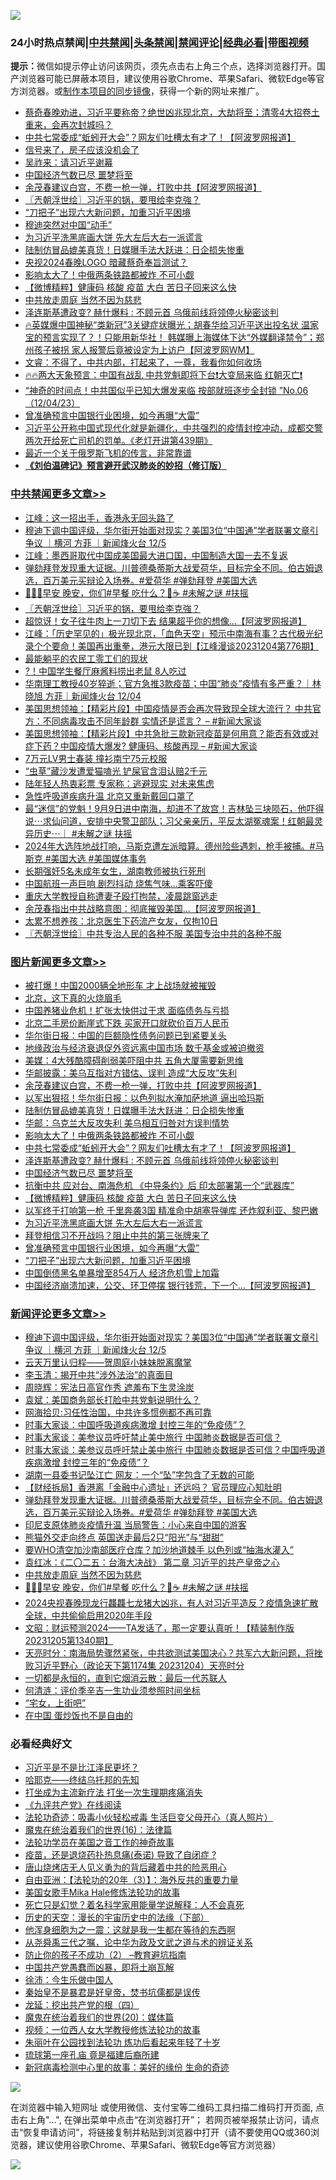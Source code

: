 ![](https://raw.githubusercontent.com/jsvpn/jsproxy/dev/64photo/fqnews-qr.jpg)

<div id="tt">
<h3>24小时热点禁闻|<a href="#%E4%B8%AD%E5%85%B1%E7%A6%81%E9%97%BB%E6%9B%B4%E5%A4%9A%E6%96%87%E7%AB%A0">中共禁闻</a>|<a href="#%E5%9B%BE%E7%89%87%E6%96%B0%E9%97%BB%E6%9B%B4%E5%A4%9A%E6%96%87%E7%AB%A0">头条禁闻</a>|<a href="#%E6%96%B0%E9%97%BB%E8%AF%84%E8%AE%BA%E6%9B%B4%E5%A4%9A%E6%96%87%E7%AB%A0">禁闻评论|<a href="#%E5%BF%85%E7%9C%8B%E7%BB%8F%E5%85%B8%E5%A5%BD%E6%96%87">经典必看</a>|<a href="https://fan1.xyz/3" target="_blank">带图视频</a></h3>
<div><b>提示：</b>微信如提示停止访问该网页，须先点击右上角三个点，选择浏览器打开。国产浏览器可能已屏蔽本项目，建议使用谷歌Chrome、苹果Safari、微软Edge等官方浏览器。或<a href="%E5%88%B6%E4%BD%9Cgit%E7%A6%81%E9%97%BB%E9%95%9C%E5%83%8F.md">制作本项目的同步镜像</a>，获得一个新的网址来推广。</div>
<ul>

<li><a href="/sohnews/20231205/1969688.md">蔡奇春晚劝进，习近平要称帝？绝世凶兆现北京，大劫将至；清零4大招卷土重来，会再次封城吗？</a></li>
<li><a href="/topimagenews/20231205/1969920.md">中共七常委成“蚯蚓开大会”？网友们吐槽太有才了！【阿波罗网报道】</a></li>
<li><a href="/cnnews/20231205/1969696.md">信号来了，房子应该没机会了</a></li>
<li><a href="/comments/20231205/1969710.md">吴祚来：请习近平谢幕</a></li>
<li><a href="/topimagenews/20231205/1969826.md">中国经济气数已尽 噩梦将至</a></li>
<li><a href="/topimagenews/20231205/1969981.md">余茂春建议白宫，不费一枪一弹，打败中共【阿波罗网报道】</a></li>
<li><a href="/cbnews/20231205/1969829.md">〖兲朝浮世绘〗习近平的锅，要甩给李克強？</a></li>
<li><a href="/topimagenews/20231205/1969689.md">“刀把子”出现六大新问题，加重习近平困境</a></li>
<li><a href="/finance/20231205/1969933.md">穆迪突然对中国“动手”</a></li>
<li><a href="/topimagenews/20231205/1969692.md">为习近平洗黑底画大饼 先大左后大右一派谎言</a></li>
<li><a href="/topimagenews/20231205/1969951.md">陆制仿冒品媲美真货！日媒曝手法大跃进：日企损失惨重</a></li>
<li><a href="/baitai/20231205/1969994.md">央视2024春晚LOGO 暗藏蔡奇奉旨测试？</a></li>
<li><a href="/topimagenews/20231205/1969921.md">影响太大了！中俄两条铁路都被炸 不可小觑</a></li>
<li><a href="/topimagenews/20231205/1969780.md">【微博精粹】健康码 核酸 疫苗 大白 苦日子回来这么快</a></li>
<li><a href="/comments/20231205/1969893.md">中共放走周庭 当然不因为慈悲</a></li>
<li><a href="/topimagenews/20231205/1969863.md">泽连斯基遭政变? 赫什爆料 : 不顾元首 乌俄前线将领停火秘密谈判</a></li>
<li><a href="/sohnews/20231206/1970090.md">🔥英媒爆中国神秘“类新冠”3关键症状曝光；胡春华给习近平送出投名状 温家宝的预言实现了？！只能用新华社！ 韩媒曝上海媒体下达“外媒翻译禁令”；郑州孩子被拐 家人报警后竟被设定为上访户【阿波罗网WM】</a></li>
<li><a href="/sohnews/20231205/1969992.md">文睿：不得了，中共内部，打起来了，一尊，我看你如何收场</a></li>
<li><a href="/sohnews/20231205/1969705.md">🔥🔥两大天象预言：中国有战乱 中共党魁即将下台❗大变局来临 红朝灭亡❗</a></li>
<li><a href="/sohnews/20231205/1969777.md">“神奇的时间点！中共国似乎已知大爆发来临 按部就班逐步全封锁 ”No.06（12/04/23）</a></li>
<li><a href="/topimagenews/20231205/1969690.md">曾准确预言中国银行业困境，如今再曝“大雷”</a></li>
<li><a href="/sohnews/20231205/1969847.md">习近平公开称中国式现代化就是新疆化，中共强烈的疫情封控冲动，成都交警两次开给死亡司机的罚单。《老灯开讲第439期》</a></li>
<li><a href="/cnnews/20231205/1969761.md">最近一个关于俄罗斯飞机的传言，非常靠谱</a></li>
<li><b><a href="/comments/20200207/1272816.md" target="_blank">《刘伯温碑记》预言避开武汉肺炎的妙招（修订版）</a></b></li>
</ul>
</div>

<div class="catlist">
<h3><a href="/cbnews/" target="_blank">中共禁闻</a><span><a href="/cbnews/" target="_blank" rel="nofollow">更多文章>></a></span></h3>
<ul>
<li><a href="/cbnews/20231206/1970191.md" target="_blank">江峰：这一招出手，香港永无回头路了</a></li>
<li><a href="/comments/20231206/1970189.md" target="_blank">穆迪下调中国评级，华尔街开始面对现实？美国3位“中国通”学者联署文章引争议 ｜横河 方菲 ｜新闻烽火台 12/5</a></li>
<li><a href="/cbnews/20231206/1970166.md" target="_blank">江峰：墨西哥取代中国成美国最大进口国，中国制造大国一去不复返</a></li>
<li><a href="/comments/20231205/1969989.md" target="_blank">弹劾拜登发现重大证据。川普德桑蒂斯大战爱荷华，目标完全不同。伯古姆退选，百万美元买辩论入场券。#爱荷华 #弹劾拜登 #美国大选</a></li>
<li><a href="/comments/20231205/1969855.md" target="_blank">👋🏻🥰早安 晚安，你们#早餐 吃什么？🍔☕️ #未解之谜 #扶摇</a></li>
<li><a href="/cbnews/20231205/1969829.md" target="_blank">〖兲朝浮世绘〗习近平的锅，要甩给李克強？</a></li>
<li><a href="/cbnews/20231205/1969806.md" target="_blank">超惊讶！女子往牛肉上一刀切下去 结果超乎你的想像&#8230;【阿波罗网报道】</a></li>
<li><a href="/cbnews/20231205/1969802.md" target="_blank">江峰：「历史罕见的」极光现北京，「血色天空」预示中南海有事？古代极光纪录个个要命！美国再出重拳，港元大限已到【江峰漫谈20231204第776期】</a></li>
<li><a href="/cbnews/20231205/1969734.md" target="_blank">最能躺平的农民工零工们的现状</a></li>
<li><a href="/cbnews/20231205/1969707.md" target="_blank">?！中国学生餐厅麻酱料捞出老鼠 8人吃过</a></li>
<li><a href="/comments/20231205/1969683.md" target="_blank">华南理工教授40岁猝逝；官方急推3款疫苗；中国“肺炎”疫情有多严重？｜林晓旭 方菲｜新闻烽火台 12/04</a></li>
<li><a href="/cbnews/20231205/1969664.md" target="_blank">美国思想领袖：【精彩片段】中国疫情是否会再次导致现全球大流行？ 中共官方：不同病毒攻击不同年龄群 实情还是谎言？ &#8211; #新闻大家谈</a></li>
<li><a href="/cbnews/20231205/1969648.md" target="_blank">美国思想领袖：【精彩片段】中共急批三款新冠疫苗是何用意？能否有效或对症下药？中国疫情大爆发? 健康码、核酸再现 &#8211; #新闻大家谈</a></li>
<li><a href="/cbnews/20231205/1969571.md" target="_blank">7万元LV男士春装 撞衫南宁75元校服</a></li>
<li><a href="/cbnews/20231204/1969549.md" target="_blank">“虫草”藏沙发遭爱猫嗑光 铲屎官含泪认赔2千元</a></li>
<li><a href="/cbnews/20231204/1969548.md" target="_blank">陆年轻人热衷彩票 专家称：逃避现实 对未来焦虑</a></li>
<li><a href="/cbnews/20231204/1969547.md" target="_blank">急性呼吸道疾病升温 北京又重新戴回口罩了</a></li>
<li><a href="/comments/20231204/1969493.md" target="_blank">最“迷信”的党魁！9月9日进中南海，却进不了故宫！吉林坠三块陨石，他吓得说⋯求仙问道，安排中央警卫部队；习父亲亲历，平反太湖冤魂案！红朝最灵异历史⋯｜ #未解之谜 扶摇</a></li>
<li><a href="/comments/20231204/1969479.md" target="_blank">2024年大选阵地战打响，马斯克遭左派暗算。德州险些遇刺，枪手被捕。#马斯克 #美国大选 #美国媒体事务</a></li>
<li><a href="/cbnews/20231204/1969443.md" target="_blank">长期强奸5名未成年女生，湖南教师被执行死刑</a></li>
<li><a href="/cbnews/20231204/1969442.md" target="_blank">中国航班一声巨响 剧烈抖动 烧焦气味…乘客吓傻</a></li>
<li><a href="/cbnews/20231204/1969435.md" target="_blank">重庆大学教授自称遭妻子殴打拘禁，凌晨跳窗逃走</a></li>
<li><a href="/cbnews/20231204/1969419.md" target="_blank">余茂春指出中共战略意图：彻底摧毁美国&#8230;【阿波罗网报道】</a></li>
<li><a href="/cbnews/20231204/1969398.md" target="_blank">太累不想养孩：北京医生下药流产女友，仅拘10日</a></li>
<li><a href="/cbnews/20231204/1969363.md" target="_blank">〖兲朝浮世绘〗中共专治人民的各种不服 美国专治中共的各种不服</a></li>

</ul>
</div>
<div class="catlist">
<h3><a href="/topimagenews/" target="_blank">图片新闻</a><span><a href="/topimagenews/" target="_blank" rel="nofollow">更多文章>></a></span></h3>
<ul>
<li><a href="/topimagenews/20231206/1970193.md" target="_blank">被打爆！中国2000辆全地形车 才上战场就被摧毁</a></li>
<li><a href="/topimagenews/20231206/1970192.md" target="_blank">北京，这下真的火烧眉毛</a></li>
<li><a href="/topimagenews/20231206/1970089.md" target="_blank">中国养猪业危机！扩张太快供过于求 面临债务与亏损</a></li>
<li><a href="/topimagenews/20231205/1970050.md" target="_blank">北京二手房价断崖式下跌 买家开口就砍价百万人民币</a></li>
<li><a href="/topimagenews/20231205/1970049.md" target="_blank">华尔街日报：中国的巨额隐性债务问题已到紧要关头</a></li>
<li><a href="/topimagenews/20231205/1970048.md" target="_blank">地缘政治与经济衰退促外资远离中国市场 数千基金或被迫撤资</a></li>
<li><a href="/topimagenews/20231205/1970024.md" target="_blank">美媒：4大残酷障碍削弱美吓阻中共 五角大厦需要新思维</a></li>
<li><a href="/topimagenews/20231205/1970023.md" target="_blank">华邮披露：美乌互指对方错估、误判 造成“大反攻”失利</a></li>
<li><a href="/topimagenews/20231205/1969981.md" target="_blank">余茂春建议白宫，不费一枪一弹，打败中共【阿波罗网报道】</a></li>
<li><a href="/topimagenews/20231205/1969963.md" target="_blank">以军出狠招！华尔街日报：以色列拟水淹加萨地道 逼出哈玛斯</a></li>
<li><a href="/topimagenews/20231205/1969951.md" target="_blank">陆制仿冒品媲美真货！日媒曝手法大跃进：日企损失惨重</a></li>
<li><a href="/topimagenews/20231205/1969943.md" target="_blank">华邮：乌克兰大反攻失利 美乌相互归咎对方误判情势</a></li>
<li><a href="/topimagenews/20231205/1969921.md" target="_blank">影响太大了！中俄两条铁路都被炸 不可小觑</a></li>
<li><a href="/topimagenews/20231205/1969920.md" target="_blank">中共七常委成“蚯蚓开大会”？网友们吐槽太有才了！【阿波罗网报道】</a></li>
<li><a href="/topimagenews/20231205/1969863.md" target="_blank">泽连斯基遭政变? 赫什爆料 : 不顾元首 乌俄前线将领停火秘密谈判</a></li>
<li><a href="/topimagenews/20231205/1969826.md" target="_blank">中国经济气数已尽 噩梦将至</a></li>
<li><a href="/topimagenews/20231205/1969805.md" target="_blank">抗衡中共 应对台、南海危机 《中导条约》后 印太部署第一个“武器库”</a></li>
<li><a href="/topimagenews/20231205/1969780.md" target="_blank">【微博精粹】健康码 核酸 疫苗 大白 苦日子回来这么快</a></li>
<li><a href="/topimagenews/20231205/1969706.md" target="_blank">以军终于打响第一枪 千里奔袭3国 精准命中胡塞导弹库 还炸叙利亚、黎巴嫩</a></li>
<li><a href="/topimagenews/20231205/1969692.md" target="_blank">为习近平洗黑底画大饼 先大左后大右一派谎言</a></li>
<li><a href="/topimagenews/20231205/1969691.md" target="_blank">拜登相信习不开战吗？阻止中共的第三张牌来了</a></li>
<li><a href="/topimagenews/20231205/1969690.md" target="_blank">曾准确预言中国银行业困境，如今再曝“大雷”</a></li>
<li><a href="/topimagenews/20231205/1969689.md" target="_blank">“刀把子”出现六大新问题，加重习近平困境</a></li>
<li><a href="/topimagenews/20231205/1969591.md" target="_blank">中国倒债黑名单暴增至854万人 经济危机雪上加霜</a></li>
<li><a href="/topimagenews/20231204/1969476.md" target="_blank">中国经济崩溃加速，公交、环卫停摆 银行钱荒，下一个&#8230;【阿波罗网报道】</a></li>

</ul>
</div>
<div class="catlist">
<h3><a href="/comments/" target="_blank">新闻评论</a><span><a href="/comments/" target="_blank" rel="nofollow">更多文章>></a></span></h3>
<ul>
<li><a href="/comments/20231206/1970189.md" target="_blank">穆迪下调中国评级，华尔街开始面对现实？美国3位“中国通”学者联署文章引争议 ｜横河 方菲 ｜新闻烽火台 12/5</a></li>
<li><a href="/comments/20231206/1970168.md" target="_blank">云天万里认归程——贺周庭小妹妹脱离魔掌</a></li>
<li><a href="/comments/20231206/1970167.md" target="_blank">李玉清：揭开中共“涉外法治”的真面目</a></li>
<li><a href="/comments/20231206/1970152.md" target="_blank">周晓辉：宪法日高官作秀 遮羞布下生灵涂炭</a></li>
<li><a href="/comments/20231206/1970151.md" target="_blank">袁斌：美国商务部长打脸中共党魁说明什么？</a></li>
<li><a href="/comments/20231206/1970150.md" target="_blank">网海拾贝:习任性治国，中共许多惯例都不再可靠</a></li>
<li><a href="/comments/20231205/1970061.md" target="_blank">时事大家谈：中国呼吸道疾病激增 封控三年的“免疫债”？</a></li>
<li><a href="/comments/20231205/1970060.md" target="_blank">时事大家谈：美参议员呼吁禁止美中旅行 中国肺炎数据是否可信？</a></li>
<li><a href="/comments/20231205/1970059.md" target="_blank">时事大家谈：美参议员呼吁禁止美中旅行 中国肺炎数据是否可信？中国呼吸道疾病激增 封控三年的“免疫债”？</a></li>
<li><a href="/comments/20231205/1970058.md" target="_blank">湖南一县委书记坠江亡 网友：一个“坠”字包含了无数的可能</a></li>
<li><a href="/comments/20231205/1970029.md" target="_blank">【财经拆局】香港离「金融中心遗址」还远吗？ 官员理应心知肚明</a></li>
<li><a href="/comments/20231205/1969989.md" target="_blank">弹劾拜登发现重大证据。川普德桑蒂斯大战爱荷华，目标完全不同。伯古姆退选，百万美元买辩论入场券。#爱荷华 #弹劾拜登 #美国大选</a></li>
<li><a href="/comments/20231205/1969980.md" target="_blank">印尼支原体肺炎疫情升温 当局警告：小心来自中国的游客</a></li>
<li><a href="/comments/20231205/1969979.md" target="_blank">熊猫外交走向终点 英国送走最后2只“阳光”与“甜甜”</a></li>
<li><a href="/comments/20231205/1969962.md" target="_blank">要WHO清空加沙南部医疗仓库？加沙地道棘手 以色列或“抽海水灌入”</a></li>
<li><a href="/comments/20231205/1969946.md" target="_blank">袁红冰：《二〇二五：台海大决战》 第二章 习近平的共产皇帝之心</a></li>
<li><a href="/comments/20231205/1969893.md" target="_blank">中共放走周庭 当然不因为慈悲</a></li>
<li><a href="/comments/20231205/1969855.md" target="_blank">👋🏻🥰早安 晚安，你们#早餐 吃什么？🍔☕️ #未解之谜 #扶摇</a></li>
<li><a href="/comments/20231205/1969803.md" target="_blank">2024央视春晚现龙行龘龘七龙猪大凶兆，有人对习近平造反？疫情急速扩散全球，中共偷偷启用2020年手段</a></li>
<li><a href="/comments/20231205/1969786.md" target="_blank">文昭：财运预测2024——TA发话了，那一定要认真听！【精装制作版20231205第1340期】</a></li>
<li><a href="/comments/20231205/1969779.md" target="_blank">天亮时分：南海局势骤然紧张，中共欲测试美国决心？共军六大新问题，将挫败习近平野心（政论天下第1174集 20231204）天亮时分</a></li>
<li><a href="/comments/20231205/1969754.md" target="_blank">一切都是永恒的，直到它烟消云散：最后一代苏联人</a></li>
<li><a href="/comments/20231205/1969753.md" target="_blank">何清涟：评价季辛吉一生功业须参照时间坐标</a></li>
<li><a href="/comments/20231205/1969752.md" target="_blank">“宅女，上街吧”</a></li>
<li><a href="/comments/20231205/1969751.md" target="_blank">在中国 蛋炒饭也不是自由的</a></li>

</ul>
</div>

<div class="catlist">
<h3>必看经典好文</h3>
<ul>
<li><a href="/comments/20220703/1753426.md" target="_blank">习近平是不是比江泽民更坏？</a></li>
<li><a href="/comments/20220516/1733397.md" target="_blank">哈耶克——终结乌托邦的先知</a></li>
<li><a href="/cbnews/20210810/1603566.md" target="_blank">打坐成为主流新疗法 打坐一次生理期疼痛消失</a></li>
<li><a href="/bookonline/20131116/201057.md" target="_blank">《九评共产党》在线阅读</a></li>
<li><a href="/comments/20220506/1729215.md" target="_blank">法轮功奇迹：吸毒小伙轻松戒毒 生活巨变父母开心（真人照片）</a></li>
<li><a href="/topimagenews/20180615/958090.md" target="_blank">魔鬼在统治着我们的世界(16)：法律篇</a></li>
<li><a href="/comments/20200511/1326751.md" target="_blank">法轮功学员在美国之音工作的神奇故事</a></li>
<li><a href="/comments/20230424/1875912.md" target="_blank">疫苗，还是退烧药扑热息痛(泰诺) 导致了自闭症 ?</a></li>
<li><a href="/cbnews/20220615/1745823.md" target="_blank">唐山烧烤店无人见义勇为的背后藏着中共的险恶用心</a></li>
<li><a href="/comments/20190806/1168435.md" target="_blank">自由亚洲：【法轮功的20年（3）】：海外反共的重要力量</a></li>
<li><a href="/comments/20200114/1258532.md" target="_blank">美国女歌手Mika Hale修炼法轮功的故事</a></li>
<li><a href="/comments/20200704/1355375.md" target="_blank">死亡只是幻觉？着名科学家用能量学说解释：人不会真死</a></li>
<li><a href="/tculture/20121025/73066.md" target="_blank">历史的天空：漫长的宇宙历史中的法缘（下部）</a></li>
<li><a href="/topimagenews/20210219/1489990.md" target="_blank">他浑身细胞为之一震：这就是我一生都在等待的东西啊</a></li>
<li><a href="/tculture/20180501/935934.md" target="_blank">从尧舜禹三代之嘱，论中华为政及文武之道与术的辨证关系</a></li>
<li><a href="/comments/20230917/1933753.md" target="_blank">防止你的孩子不成功（2） &#8211;教育避坑指南</a></li>
<li><a href="/comments/20220831/1778527.md" target="_blank">中国共产党愚蠢而凶暴，即将土崩瓦解</a></li>
<li><a href="/renquan/minyun/20200819/1391988.md" target="_blank">徐沛：今生乐做中国人</a></li>
<li><a href="/lifebaike/20210407/1521258.md" target="_blank">秦始皇不是暴君是好皇帝，焚书坑儒都是误传</a></li>
<li><a href="/comments/20200930/1405812.md" target="_blank">龙延：挖出共产党的根（四）</a></li>
<li><a href="/comments/20180725/976787.md" target="_blank">魔鬼在统治着我们的世界(20)：媒体篇</a></li>
<li><a href="/comments/20220529/1739017.md" target="_blank">视频：一位西人女大学教授修炼法轮功的故事</a></li>
<li><a href="/comments/20210720/1488271.md" target="_blank">朱丽叶在公园找到法轮功 炼功后看起来年轻了十岁</a></li>
<li><a href="/bannedvideo/20220418/1720873.md" target="_blank">琉球第一座孔庙 竟是福建后裔所建</a></li>
<li><a href="/cbnews/20210421/1530674.md" target="_blank">新冠病毒检测中心里的故事：美好的缘份 生命的奇迹</a></li>

</ul>
</div>

![](https://raw.githubusercontent.com/jsvpn/jsproxy/dev/64photo/fqnews-qr.jpg)

在浏览器中输入短网址 或使用微信、支付宝等二维码工具扫描二维码打开页面, 点击右上角"...", 在弹出菜单中点击“在浏览器打开”； 若网页被举报禁止访问，请点击“恢复申请访问”，将链接复制并粘贴到浏览器中打开（请不要使用QQ或360浏览器，建议使用谷歌Chrome、苹果Safari、微软Edge等官方浏览器）

![](https://raw.githubusercontent.com/jsvpn/jsproxy/dev/64photo/wx.jpg)